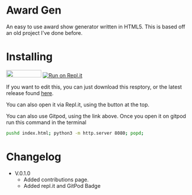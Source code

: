 # Award Gen
An easy to use award show generator written in HTML5.
This is based off an old project I've done before.

# Installing
[<img src="https://gitpod.io/button/open-in-gitpod.svg" width="95" height="20" 
/>](https://gitpod.io/from-referrer/)
[![Run on Repl.it](https://repl.it/badge/github/mamamia5x/Award-Gen)](https://repl.it/github/mamamia5x/Award-Gen)


If you want to edit this, you can just download this resptory, or the latest release found [here](https://github.com/mamamia5x/Award-Gen/releases).

You can also open it via Repl.it, using the button at the top.

You can also use Gitpod, using the link above. 
Once you open it on gitpod run this command in the terminal
```bash
pushd index.html; python3 -m http.server 8080; popd;
```

# Changelog
* V.0.1.0 
  * Added contributions page.
  * Added repl.it and GitPod Badge